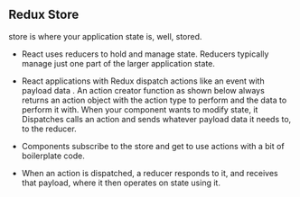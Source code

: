 ## Redux Store
store is where your application state is, well, stored.

- React uses reducers to hold and manage state. Reducers typically manage just one part of the larger application state.

- React applications with Redux dispatch actions like an event with payload data . An action creator function as shown below always returns an action object with the action type to perform and the data to perform it with. When your component wants to modify state, it Dispatches calls an action and sends whatever payload data it needs to, to the reducer.

- Components subscribe to the store and get to use actions with a bit of boilerplate code.

* When an action is dispatched, a reducer responds to it, and receives that payload, where it then operates on state using it.